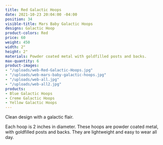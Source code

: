 ```yaml
---
title: Red Galactic Hoops
date: 2021-10-23 20:04:00 -04:00
position: 34
visible-title: Mars Baby Galactic Hoops
designs: Galactic Hoop
product-colors: Red
price: 60
weight: 450
width: 2"
height: 2"
materials: Powder coated metal with goldfilled posts and backs.
max-quantity: 6
product-images:
- "/uploads/web-Red-Galactic-Hoops.jpg"
- "/uploads/web-mars-baby-galactic-hoops.jpg"
- "/uploads/web-all.jpg"
- "/uploads/web-all2.jpg"
products:
- Blue Galactic Hoops
- Creme Galactic Hoops
- Yellow Galactic Hoops
---
```


Clean design with a galactic flair.

Each hoop is 2 inches in diameter. These hoops are powder coated metal, with goldfilled posts and backs. They are lightweight and easy to wear all day.